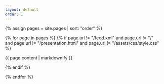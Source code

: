 ```yaml
---
layout: default
order: 1
---
```


{% assign pages = site.pages | sort: "order" %}

{% for page in pages %}
  {% if page.url != "/feed.xml" and  page.url != "/" and page.url != "/presentation.html"  and page.url != "/assets/css/style.css"   %}

{{ page.content | markdownify }}

  {% endif %}

{% endfor %}